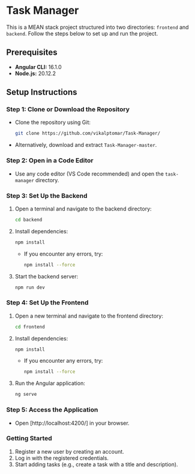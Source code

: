 # Task Manager  

This is a MEAN stack project structured into two directories: `frontend` and `backend`. Follow the steps below to set up and run the project.  

## Prerequisites  
- **Angular CLI:** 16.1.0  
- **Node.js:** 20.12.2  

## Setup Instructions  

### Step 1: Clone or Download the Repository  
- Clone the repository using Git:  
  ```sh
  git clone https://github.com/vikalptomar/Task-Manager/
  ```
- Alternatively, download and extract `Task-Manager-master`.  

### Step 2: Open in a Code Editor  
- Use any code editor (VS Code recommended) and open the `task-manager` directory.  

### Step 3: Set Up the Backend  
1. Open a terminal and navigate to the backend directory:  
   ```sh
   cd backend
   ```
2. Install dependencies:  
   ```sh
   npm install
   ```
   - If you encounter any errors, try:  
     ```sh
     npm install --force
     ```
3. Start the backend server:  
   ```sh
   npm run dev
   ```

### Step 4: Set Up the Frontend  
1. Open a new terminal and navigate to the frontend directory:  
   ```sh
   cd frontend
   ```
2. Install dependencies:  
   ```sh
   npm install
   ```
   - If you encounter any errors, try:  
     ```sh
     npm install --force
     ```
3. Run the Angular application:  
   ```sh
   ng serve
   ```

### Step 5: Access the Application  
- Open [http://localhost:4200/] in your browser.  

### Getting Started  
1. Register a new user by creating an account.  
2. Log in with the registered credentials.  
3. Start adding tasks (e.g., create a task with a title and description).  
